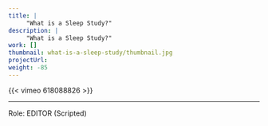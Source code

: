 ```yaml
---
title: |
     "What is a Sleep Study?"
description: |
     "What is a Sleep Study?"
work: []
thumbnail: what-is-a-sleep-study/thumbnail.jpg
projectUrl:
weight: -85
---
```

{{< vimeo 618088826 >}}

***

Role: EDITOR (Scripted)
